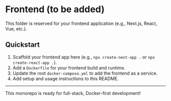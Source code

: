 # Frontend (to be added)

This folder is reserved for your frontend application (e.g., Next.js, React, Vue, etc.).

## Quickstart
1. Scaffold your frontend app here (e.g., `npx create-next-app .` or `npx create-react-app .`).
2. Add a `Dockerfile` for your frontend build and runtime.
3. Update the root `docker-compose.yml` to add the frontend as a service.
4. Add setup and usage instructions to this README.

---
This monorepo is ready for full-stack, Docker-first development!

